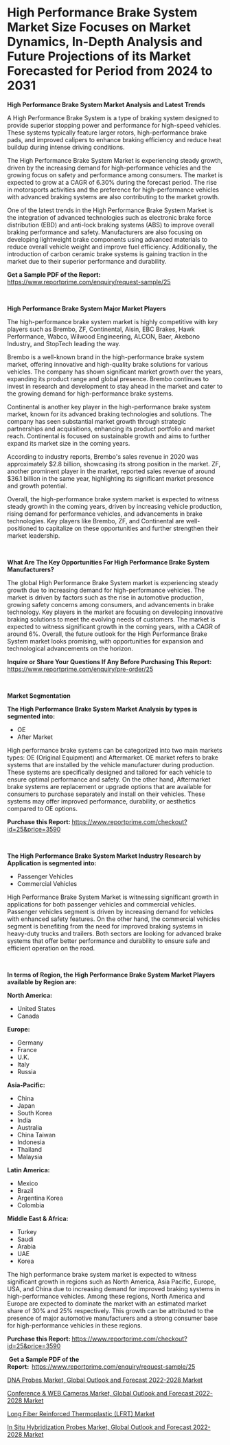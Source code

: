 <p><h1>High Performance Brake System Market Size Focuses on Market Dynamics, In-Depth Analysis and Future Projections of its Market Forecasted for Period from 2024 to 2031</h1></p><p><strong>High Performance Brake System Market Analysis and Latest Trends</strong></p>
<p><p>A High Performance Brake System is a type of braking system designed to provide superior stopping power and performance for high-speed vehicles. These systems typically feature larger rotors, high-performance brake pads, and improved calipers to enhance braking efficiency and reduce heat buildup during intense driving conditions.</p><p>The High Performance Brake System Market is experiencing steady growth, driven by the increasing demand for high-performance vehicles and the growing focus on safety and performance among consumers. The market is expected to grow at a CAGR of 6.30% during the forecast period. The rise in motorsports activities and the preference for high-performance vehicles with advanced braking systems are also contributing to the market growth.</p><p>One of the latest trends in the High Performance Brake System Market is the integration of advanced technologies such as electronic brake force distribution (EBD) and anti-lock braking systems (ABS) to improve overall braking performance and safety. Manufacturers are also focusing on developing lightweight brake components using advanced materials to reduce overall vehicle weight and improve fuel efficiency. Additionally, the introduction of carbon ceramic brake systems is gaining traction in the market due to their superior performance and durability.</p></p>
<p><strong>Get a Sample PDF of the Report:&nbsp;</strong> <a href="https://www.reportprime.com/enquiry/request-sample/25">https://www.reportprime.com/enquiry/request-sample/25</a></p>
<p>&nbsp;</p>
<p><strong>High Performance Brake System Major Market Players</strong></p>
<p><p>The high-performance brake system market is highly competitive with key players such as Brembo, ZF, Continental, Aisin, EBC Brakes, Hawk Performance, Wabco, Wilwood Engineering, ALCON, Baer, Akebono Industry, and StopTech leading the way. </p><p>Brembo is a well-known brand in the high-performance brake system market, offering innovative and high-quality brake solutions for various vehicles. The company has shown significant market growth over the years, expanding its product range and global presence. Brembo continues to invest in research and development to stay ahead in the market and cater to the growing demand for high-performance brake systems.</p><p>Continental is another key player in the high-performance brake system market, known for its advanced braking technologies and solutions. The company has seen substantial market growth through strategic partnerships and acquisitions, enhancing its product portfolio and market reach. Continental is focused on sustainable growth and aims to further expand its market size in the coming years.</p><p>According to industry reports, Brembo's sales revenue in 2020 was approximately $2.8 billion, showcasing its strong position in the market. ZF, another prominent player in the market, reported sales revenue of around $36.1 billion in the same year, highlighting its significant market presence and growth potential.</p><p>Overall, the high-performance brake system market is expected to witness steady growth in the coming years, driven by increasing vehicle production, rising demand for performance vehicles, and advancements in brake technologies. Key players like Brembo, ZF, and Continental are well-positioned to capitalize on these opportunities and further strengthen their market leadership.</p></p>
<p>&nbsp;</p>
<p><strong>What Are The Key Opportunities For High Performance Brake System Manufacturers?</strong></p>
<p><p>The global High Performance Brake System market is experiencing steady growth due to increasing demand for high-performance vehicles. The market is driven by factors such as the rise in automotive production, growing safety concerns among consumers, and advancements in brake technology. Key players in the market are focusing on developing innovative braking solutions to meet the evolving needs of customers. The market is expected to witness significant growth in the coming years, with a CAGR of around 6%. Overall, the future outlook for the High Performance Brake System market looks promising, with opportunities for expansion and technological advancements on the horizon.</p></p>
<p><strong>Inquire or Share Your Questions If Any Before Purchasing This Report:</strong> <a href="https://www.reportprime.com/enquiry/pre-order/25">https://www.reportprime.com/enquiry/pre-order/25</a></p>
<p>&nbsp;</p>
<p><strong>Market Segmentation</strong></p>
<p><strong>The High Performance Brake System Market Analysis by types is segmented into:</strong></p>
<p><ul><li>OE</li><li>After Market</li></ul></p>
<p><p>High performance brake systems can be categorized into two main markets types: OE (Original Equipment) and Aftermarket. OE market refers to brake systems that are installed by the vehicle manufacturer during production. These systems are specifically designed and tailored for each vehicle to ensure optimal performance and safety. On the other hand, Aftermarket brake systems are replacement or upgrade options that are available for consumers to purchase separately and install on their vehicles. These systems may offer improved performance, durability, or aesthetics compared to OE options.</p></p>
<p><strong>Purchase this Report:&nbsp;</strong><a href="https://www.reportprime.com/checkout?id=25&price=3590">https://www.reportprime.com/checkout?id=25&price=3590</a></p>
<p>&nbsp;</p>
<p><strong>The High Performance Brake System Market Industry Research by Application is segmented into:</strong></p>
<p><ul><li>Passenger Vehicles</li><li>Commercial Vehicles</li></ul></p>
<p><p>High Performance Brake System Market is witnessing significant growth in applications for both passenger vehicles and commercial vehicles. Passenger vehicles segment is driven by increasing demand for vehicles with enhanced safety features. On the other hand, the commercial vehicles segment is benefiting from the need for improved braking systems in heavy-duty trucks and trailers. Both sectors are looking for advanced brake systems that offer better performance and durability to ensure safe and efficient operation on the road.</p></p>
<p>&nbsp;</p>
<p><strong>In terms of Region, the High Performance Brake System Market Players available by Region are:</strong></p>
<p>
    <p> <strong> North America: </strong>
        <ul>
            <li>United States</li>
            <li>Canada</li>
        </ul>
        </p> 
    <p> <strong> Europe: </strong>
        <ul>
            <li>Germany</li>
            <li>France</li>
            <li>U.K.</li>
            <li>Italy</li>
            <li>Russia</li>
        </ul>
        </p> 
    <p> <strong> Asia-Pacific: </strong>
        <ul>
            <li>China</li>
            <li>Japan</li>
            <li>South Korea</li>
            <li>India</li>
            <li>Australia</li>
            <li>China Taiwan</li>
            <li>Indonesia</li>
            <li>Thailand</li>
            <li>Malaysia</li>
        </ul>
        </p> 
    <p> <strong> Latin America: </strong>
        <ul>
            <li>Mexico</li>
            <li>Brazil</li>
            <li>Argentina Korea</li>
            <li>Colombia</li>
        </ul>
        </p> 
    <p> <strong> Middle East & Africa: </strong>
        <ul>
            <li>Turkey</li>
            <li>Saudi</li>
            <li>Arabia</li>
            <li>UAE</li>
            <li>Korea</li>
        </ul>
    </p>
    </p>
<p><p>The high performance brake system market is expected to witness significant growth in regions such as North America, Asia Pacific, Europe, USA, and China due to increasing demand for improved braking systems in high-performance vehicles. Among these regions, North America and Europe are expected to dominate the market with an estimated market share of 30% and 25% respectively. This growth can be attributed to the presence of major automotive manufacturers and a strong consumer base for high-performance vehicles in these regions.</p></p>
<p><strong>Purchase this Report: </strong><a href="https://www.reportprime.com/checkout?id=25&price=3590">https://www.reportprime.com/checkout?id=25&price=3590</a></p>
<p>&nbsp;<strong>Get a Sample PDF of the Report:&nbsp;&nbsp;</strong><a href="https://www.reportprime.com/enquiry/request-sample/25">https://www.reportprime.com/enquiry/request-sample/25</a></p>
<p><strong></strong></p>
<p><p><a href="https://view.publitas.com/reportprime-1/dna-probes-market-global-outlook-and-forecast-2022-2028-market-size-share-trends-analysis-report-by-application-regional-outlook-competitive-strategies-and-segment-forecasts-2023-2030/">DNA Probes Market, Global Outlook and Forecast 2022-2028 Market</a></p><p><a href="https://view.publitas.com/reportprime-1/conference-web-cameras-market-global-outlook-and-forecast-2022-2028-market-size-market-share-and-global-market-analysis-report-2023-2030/">Conference & WEB Cameras Market, Global Outlook and Forecast 2022-2028 Market</a></p><p><a href="https://simplistic-meeting-7ee.notion.site/Long-Fiber-Reinforced-Thermoplastic-LFRT-Market-Size-Share-Trends-Analysis-Report-By-Applicatio-9239ea3be57c47e9be53587f642dc4ee">Long Fiber Reinforced Thermoplastic (LFRT) Market</a></p><p><a href="https://view.publitas.com/reportprime-1/in-situ-hybridization-probes-market-global-outlook-and-forecast-2022-2028-market-insights-market-players-and-forecast-till-2030/">In Situ Hybridization Probes Market, Global Outlook and Forecast 2022-2028 Market</a></p></p>